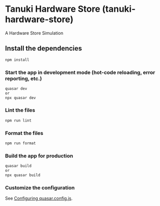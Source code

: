 # Tanuki Hardware Store (tanuki-hardware-store)

A Hardware Store Simulation

## Install the dependencies

```bash
npm install
```

### Start the app in development mode (hot-code reloading, error reporting, etc.)

```bash
quasar dev
or
npx quasar dev
```

### Lint the files

```bash
npm run lint
```

### Format the files

```bash
npm run format
```

### Build the app for production

```bash
quasar build
or
npx quasar build
```

### Customize the configuration

See [Configuring quasar.config.js](https://v2.quasar.dev/quasar-cli-vite/quasar-config-js).
